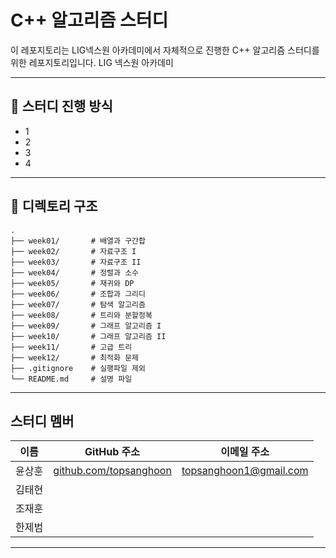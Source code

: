 # C++ 알고리즘 스터디

이 레포지토리는 LIG넥스원 아카데미에서 자체적으로 진행한 C++ 알고리즘 스터디를 위한 레포지토리입니다.
LIG 넥스원 아카데미

---

## 📅 스터디 진행 방식

- 1
- 2
- 3
- 4

---

## 📁 디렉토리 구조

```plaintext
.
├── week01/       # 배열과 구간합
├── week02/       # 자료구조 I
├── week03/       # 자료구조 II
├── week04/       # 정렬과 소수
├── week05/       # 재귀와 DP
├── week06/       # 조합과 그리디
├── week07/       # 탐색 알고리즘
├── week08/       # 트리와 분할정복
├── week09/       # 그래프 알고리즘 I
├── week10/       # 그래프 알고리즘 II
├── week11/       # 고급 트리
├── week12/       # 최적화 문제
├── .gitignore    # 실행파일 제외
└── README.md     # 설명 파일
```

---

## 스터디 멤버

| 이름   | GitHub 주소                                                | 이메일 주소               |
|--------|-------------------------------------------------------------|----------------------------|
| 윤상훈 | [github.com/topsanghoon](https://github.com/topsanghoon)   | topsanghoon1@gmail.com     |
| 김태현 |                                                             |                            |
| 조재훈 |                                                             |                            |
| 한제범 |                                                             |                            |

---
